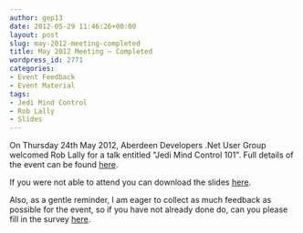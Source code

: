 ```yaml
---
author: gep13
date: 2012-05-29 11:46:26+00:00
layout: post
slug: may-2012-meeting-completed
title: May 2012 Meeting – Completed
wordpress_id: 2771
categories:
- Event Feedback
- Event Material
tags:
- Jedi Mind Control
- Rob Lally
- Slides
---
```


On Thursday 24th May 2012, Aberdeen Developers .Net User Group welcomed Rob Lally for a talk entitled "Jedi Mind Control 101". Full details of the event can be found [here](http://adnuguk-may2012.eventbrite.com/?ebtv=C).

If you were not able to attend you can download the slides [here](http://www.aberdeendevelopers.co.uk/Uploads/Meetings/jedi-mind-control-101.pdf).

Also, as a gentle reminder, I am eager to collect as much feedback as possible for the event, so if you have not already done do, can you please fill in the survey [here](http://www.surveymonkey.com/s/VZYMYXL).
